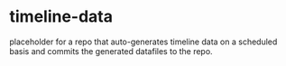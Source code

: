 # timeline-data

placeholder for a repo that auto-generates timeline data on a scheduled basis and commits the generated datafiles to the repo.
